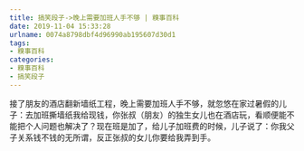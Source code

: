 ```yaml
---
title: 搞笑段子->晚上需要加班人手不够 | 糗事百科
date: 2019-11-04 15:33:28
urlname: 0074a8798dbf4d96990ab195607d30d1
tags: 
- 糗事百科
categories:
- 糗事百科
- 搞笑段子
---
```

接了朋友的酒店翻新墙纸工程，晚上需要加班人手不够，就忽悠在家过暑假的儿子：去加班撕墙纸我给现钱，你张叔（朋友）的独生女儿也在酒店玩，看顺便能不能把个人问题也解决了？现在班是加了，给儿子加班费的时候，儿子说了：你我父子关系钱不钱的无所谓，反正张叔的女儿你要给我弄到手。


